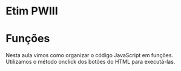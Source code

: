 # Etim PWIII
# Funções

Nesta aula vimos como organizar o código JavaScript em funções.
Utilizamos o método onclick dos botões do HTML para executá-las.



